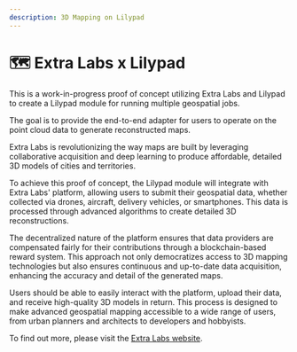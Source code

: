 ```yaml
---
description: 3D Mapping on Lilypad
---
```


# 🗺️ Extra Labs x Lilypad&#x20;

This is a work-in-progress proof of concept utilizing Extra Labs and Lilypad to create a Lilypad module for running multiple geospatial jobs.

The goal is to provide the end-to-end adapter for users to operate on the point cloud data to generate reconstructed maps.

Extra Labs is revolutionizing the way maps are built by leveraging collaborative acquisition and deep learning to produce affordable, detailed 3D models of cities and territories.

To achieve this proof of concept, the Lilypad module will integrate with Extra Labs' platform, allowing users to submit their geospatial data, whether collected via drones, aircraft, delivery vehicles, or smartphones. This data is processed through advanced algorithms to create detailed 3D reconstructions.

The decentralized nature of the platform ensures that data providers are compensated fairly for their contributions through a blockchain-based reward system. This approach not only democratizes access to 3D mapping technologies but also ensures continuous and up-to-date data acquisition, enhancing the accuracy and detail of the generated maps.

Users should be able to easily interact with the platform, upload their data, and receive high-quality 3D models in return. This process is designed to make advanced geospatial mapping accessible to a wide range of users, from urban planners and architects to developers and hobbyists.

To find out more, please visit the [Extra Labs website](https://www.extralabs.xyz/).
